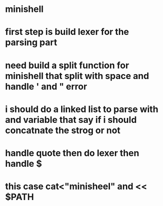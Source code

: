 # minishell

# first step is build lexer for the parsing part
# need build a split function for minishell that split with space and handle ' and " error
# i should do a linked list to parse with and variable that say if i should concatnate the strog or not
# handle quote then do lexer then handle $
# this case cat<"minisheel" and << $PATH